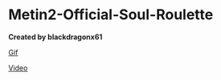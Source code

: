 # Metin2-Official-Soul-Roulette
**Created by blackdragonx61**

[Gif](https://media.giphy.com/media/dYx3mT4Zwg4foW62Wb/giphy.gif)

[Video](https://youtu.be/RDPs-rARIdc)
